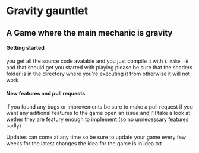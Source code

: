 # Gravity gauntlet

## A Game where the main mechanic is gravity

#### Getting started
you get all the source code avaiable and you just compile it with
`$ make -B`
and that should get you started with playing
please be sure that the shaders folder is in the directory where you're executing it from otherwise it will not work

#### New features and pull requests
if you found any bugs or improvements be sure to make a pull request
if you want any aditional features to the game open an issue and i'll take a look at wether they are featury enough to
implement (so no unnecessary features sadly)

Updates can come at any time so be sure to update your game every few weeks for the latest changes
the idea for the game is in idea.txt